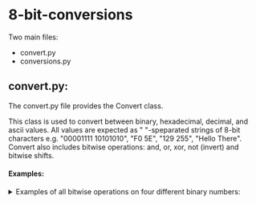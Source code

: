 # 8-bit-conversions

Two main files:
  * convert.py
  * conversions.py
    
## convert.py:

  The convert.py file provides the Convert class.
  
  This class is used to convert between binary, hexadecimal, decimal, and ascii values.  All values are expected as " "-speparated strings of 8-bit characters e.g. "00001111 10101010", "F0 5E", "129 255", "Hello There".  Convert also includes bitwise operations: and, or, xor, not (invert) and bitwise shifts.
  
#### Examples:
<details><summary>Examples of all bitwise operations on four different binary numbers:</summary>
```
binaries = [bin_one, bin_two, bin_three, bin_four]

print("Not:")
[print(convert.logical_not(bin)) for bin in binaries]
print("\nAnd:")
[[print(convert.logical_and(bin1, bin2)) for bin1 in binaries] for bin2 in binaries]
print("\nOr:")
[[print(convert.logical_or(bin1, bin2)) for bin1 in binaries] for bin2 in binaries]
print("\nXor:")
[[print(convert.logical_xor(bin1, bin2)) for bin1 in binaries] for bin2 in binaries]
print("\nBitwise Shift:")
[[print((convert.bitwise_shift(bin, 1, 2)), (convert.bitwise_shift(bin, 0, 2))) for bin in binaries]
```

will output:

Not:
10101010
00011111
11001100 10101010
00011111 11110000

And:
01010101
01000000
00010001 01010101
01000000 00000101
01000000
11100000
00100000 01000000
11100000 00000000
00010001 01010101
00100000 01000000
00110011 01010101
00100000 00000101
01000000 00000101
11100000 00000000
00100000 00000101
11100000 00001111

Or:
01010101
11110101
01110111 01010101
11110101 01011111
11110101
11100000
11110011 11110101
11100000 11101111
01110111 01010101
11110011 11110101
00110011 01010101
11110011 01011111
11110101 01011111
11100000 11101111
11110011 01011111
11100000 00001111

Xor:
00000000
10110101
01100110 00000000
10110101 01011010
10110101
00000000
11010011 10110101
00000000 11101111
01100110 00000000
11010011 10110101
00000000 00000000
11010011 01011010
10110101 01011010
00000000 11101111
11010011 01011010
00000000 00000000

Bitwise Shift:
00010101 01010100
00111000 10000000
00001100 01010100
00111000 00111100</summary>
